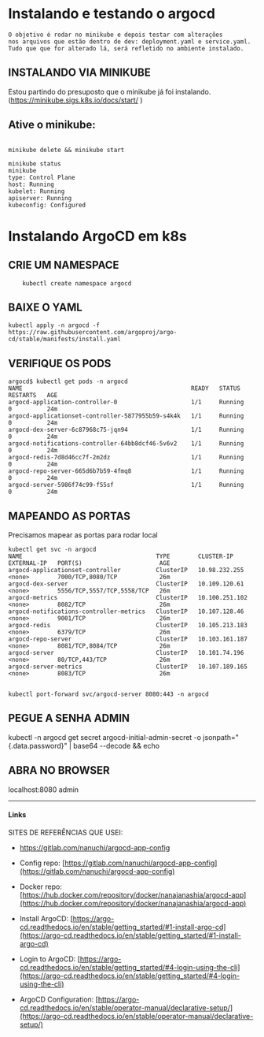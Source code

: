 # Instalando e testando o argocd
    O objetivo é rodar no minikube e depois testar com alterações 
    nos arquivos que estão dentro de dev: deployment.yaml e service.yaml. 
    Tudo que que for alterado lá, será refletido no ambiente instalado. 
## INSTALANDO VIA MINIKUBE

Estou partindo do presuposto que o minikube já foi instalando. (https://minikube.sigs.k8s.io/docs/start/ )

## Ative o minikube:
```

minikube delete && minikube start

minikube status 
minikube
type: Control Plane
host: Running
kubelet: Running
apiserver: Running
kubeconfig: Configured

```
# Instalando  ArgoCD em  k8s
## CRIE UM NAMESPACE

``` 
    kubectl create namespace argocd
```

## BAIXE O YAML
```
kubectl apply -n argocd -f https://raw.githubusercontent.com/argoproj/argo-cd/stable/manifests/install.yaml
```
## VERIFIQUE OS PODS
``` 
argocd$ kubectl get pods -n argocd
NAME                                                READY   STATUS    RESTARTS   AGE
argocd-application-controller-0                     1/1     Running   0          24m
argocd-applicationset-controller-5877955b59-s4k4k   1/1     Running   0          24m
argocd-dex-server-6c87968c75-jqn94                  1/1     Running   0          24m
argocd-notifications-controller-64bb8dcf46-5v6v2    1/1     Running   0          24m
argocd-redis-7d8d46cc7f-2m2dz                       1/1     Running   0          24m
argocd-repo-server-665d6b7b59-4fmq8                 1/1     Running   0          24m
argocd-server-5986f74c99-f55sf                      1/1     Running   0          24m
``` 


##  MAPEANDO AS PORTAS
Precisamos mapear as portas para rodar local 
``` 
kubectl get svc -n argocd 
NAME                                      TYPE        CLUSTER-IP       EXTERNAL-IP   PORT(S)                      AGE
argocd-applicationset-controller          ClusterIP   10.98.232.255    <none>        7000/TCP,8080/TCP            26m
argocd-dex-server                         ClusterIP   10.109.120.61    <none>        5556/TCP,5557/TCP,5558/TCP   26m
argocd-metrics                            ClusterIP   10.100.251.102   <none>        8082/TCP                     26m
argocd-notifications-controller-metrics   ClusterIP   10.107.128.46    <none>        9001/TCP                     26m
argocd-redis                              ClusterIP   10.105.213.183   <none>        6379/TCP                     26m
argocd-repo-server                        ClusterIP   10.103.161.187   <none>        8081/TCP,8084/TCP            26m
argocd-server                             ClusterIP   10.101.74.196    <none>        80/TCP,443/TCP               26m
argocd-server-metrics                     ClusterIP   10.107.189.165   <none>        8083/TCP                     26m


kubectl port-forward svc/argocd-server 8080:443 -n argocd
``` 

## PEGUE A SENHA ADMIN
kubectl -n argocd get secret argocd-initial-admin-secret -o jsonpath="{.data.password}" | base64 --decode && echo

## ABRA NO BROWSER 
localhost:8080  admin 

---
#### Links
SITES DE REFERÊNCIAS QUE USEI: 
* https://gitlab.com/nanuchi/argocd-app-config

* Config repo: [https://gitlab.com/nanuchi/argocd-app-config](https://gitlab.com/nanuchi/argocd-app-config)

* Docker repo: [https://hub.docker.com/repository/docker/nanajanashia/argocd-app](https://hub.docker.com/repository/docker/nanajanashia/argocd-app)

* Install ArgoCD: [https://argo-cd.readthedocs.io/en/stable/getting_started/#1-install-argo-cd](https://argo-cd.readthedocs.io/en/stable/getting_started/#1-install-argo-cd)

* Login to ArgoCD: [https://argo-cd.readthedocs.io/en/stable/getting_started/#4-login-using-the-cli](https://argo-cd.readthedocs.io/en/stable/getting_started/#4-login-using-the-cli)

* ArgoCD Configuration: [https://argo-cd.readthedocs.io/en/stable/operator-manual/declarative-setup/](https://argo-cd.readthedocs.io/en/stable/operator-manual/declarative-setup/)
